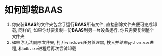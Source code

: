 # 如何卸载BAAS
1. 你安装**BAAS**的文件夹包含了运行**BAAS**所有文件, 直接删除文件夹便可完成卸载, 同样的, 如果你想要复制一份**BAAS**到另一台设备运行, 你只需要复制整个文件夹
2. 如果你无法删除文件夹, 打开windows任务管理器, 搜索并结束`python.exe`进程, 和`adb.exe`进程后再次尝试卸载 